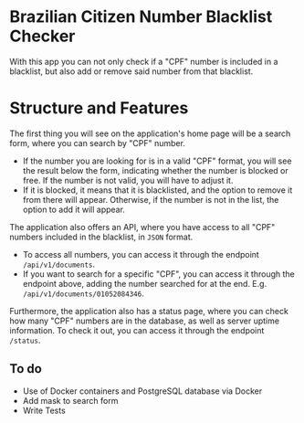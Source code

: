 # Brazilian Citizen Number Blacklist Checker


With this app you can not only check if a "CPF" number is included in a blacklist, but also add or remove said number from that blacklist.

# Structure and Features

The first thing you will see on the application's home page will be a search form, where you can search by "CPF" number.
- If the number you are looking for is in a valid "CPF" format, you will see the result below the form, indicating whether the number is blocked or free. If the number is not valid, you will have to adjust it.
- If it is blocked, it means that it is blacklisted, and the option to remove it from there will appear. Otherwise, if the number is not in the list, the option to add it will appear.

The application also offers an API, where you have access to all "CPF" numbers included in the blacklist, in `JSON` format.
- To access all numbers, you can access it through the endpoint `/api/v1/documents`.
- If you want to search for a specific "CPF", you can access it through the endpoint above, adding the number searched for at the end. E.g. `/api/v1/documents/01052084346`.

Furthermore, the application also has a status page, where you can check how many "CPF" numbers are in the database, as well as server uptime information. To check it out, you can access it through the endpoint `/status`.


## To do

 - Use of Docker containers and PostgreSQL database via Docker
 - Add mask to search form
 - Write Tests
